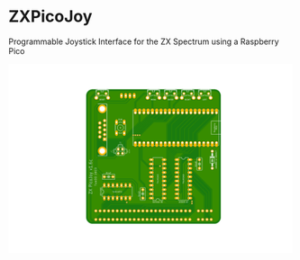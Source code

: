 # ZXPicoJoy
Programmable Joystick Interface for the ZX Spectrum using a Raspberry Pico

![image](.//images/zxpiocojoy_v1.6c.png "PCB Front")
